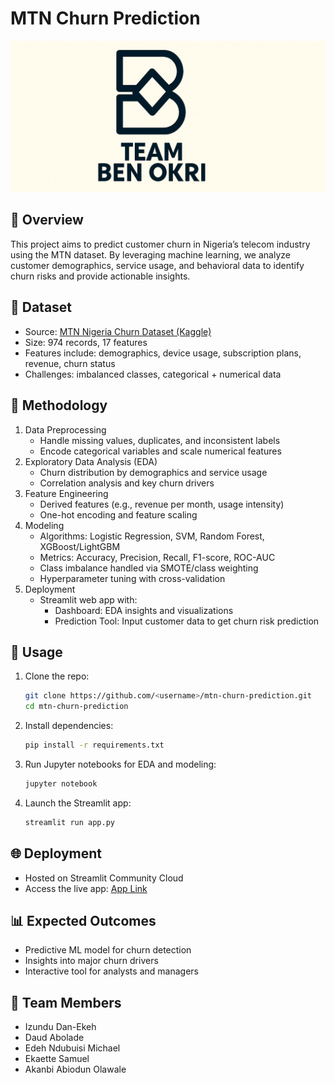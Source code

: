 # MTN Churn Prediction

![ben okri header image](images/ben-okri-header-image.png)

## 📌 Overview

This project aims to predict customer churn in Nigeria’s telecom industry using the MTN dataset. By leveraging machine learning, we analyze customer demographics, service usage, and behavioral data to identify churn risks and provide actionable insights.

## 📂 Dataset
- Source: [MTN Nigeria Churn Dataset (Kaggle)](https://www.kaggle.com/datasets/oluwademiladeadeniyi/mtn-nigeria-customer-churn)
- Size: 974 records, 17 features
- Features include: demographics, device usage, subscription plans, revenue, churn status
- Challenges: imbalanced classes, categorical + numerical data

## 🔎 Methodology
1. Data Preprocessing
    - Handle missing values, duplicates, and inconsistent labels
    - Encode categorical variables and scale numerical features
2. Exploratory Data Analysis (EDA)
    - Churn distribution by demographics and service usage
    - Correlation analysis and key churn drivers
3. Feature Engineering
    - Derived features (e.g., revenue per month, usage intensity)
    - One-hot encoding and feature scaling
4. Modeling
    - Algorithms: Logistic Regression, SVM, Random Forest, XGBoost/LightGBM
    - Metrics: Accuracy, Precision, Recall, F1-score, ROC-AUC
    - Class imbalance handled via SMOTE/class weighting
    - Hyperparameter tuning with cross-validation
5. Deployment
    - Streamlit web app with:
      - Dashboard: EDA insights and visualizations
      - Prediction Tool: Input customer data to get churn risk prediction

## 🚀 Usage
1. Clone the repo:
   ```bash
   git clone https://github.com/<username>/mtn-churn-prediction.git
   cd mtn-churn-prediction
   ```
2. Install dependencies:
   ```bash
   pip install -r requirements.txt
   ```
3. Run Jupyter notebooks for EDA and modeling:
   ```bash
   jupyter notebook
   ```
4. Launch the Streamlit app:
   ```bash
   streamlit run app.py
   ```

## 🌐 Deployment
  - Hosted on Streamlit Community Cloud
  - Access the live app: [App Link]()

## 📊 Expected Outcomes
  - Predictive ML model for churn detection
  - Insights into major churn drivers
  - Interactive tool for analysts and managers

## 👥 Team Members
  - Izundu Dan-Ekeh
  - Daud Abolade
  - Edeh Ndubuisi Michael
  - Ekaette Samuel
  - Akanbi Abiodun Olawale

